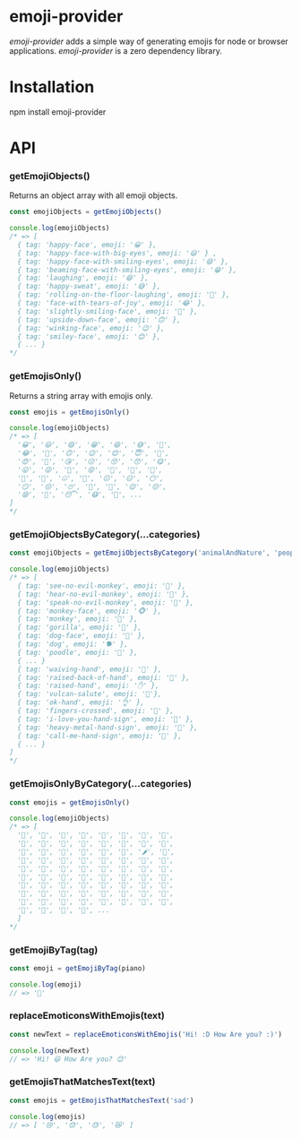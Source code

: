 # emoji-provider
*emoji-provider* adds a simple way of generating emojis for node or browser applications. *emoji-provider* is a zero dependency library.

# Installation

npm install emoji-provider

# API

### getEmojiObjects()
Returns an object array with all emoji objects.

```js
const emojiObjects = getEmojiObjects()

console.log(emojiObjects)
/* => [
  { tag: 'happy-face', emoji: '😀' }, 
  { tag: 'happy-face-with-big-eyes', emoji: '😃' } ,
  { tag: 'happy-face-with-smiling-eyes', emoji: '😄' },
  { tag: 'beaming-face-with-smiling-eyes', emoji: '😁' },
  { tag: 'laughing', emoji: '😆' },
  { tag: 'happy-sweat', emoji: '😅' },
  { tag: 'rolling-on-the-floor-laughing', emoji: '🤣' },
  { tag: 'face-with-tears-of-joy', emoji: '😂' },
  { tag: 'slightly-smiling-face', emoji: '🙂' },
  { tag: 'upside-down-face', emoji: '🙃' },
  { tag: 'winking-face', emoji: '😉' },
  { tag: 'smiley-face', emoji: '😊' },
  { ... } 
*/
```

### getEmojisOnly()
Returns a string array with emojis only.

```js
const emojis = getEmojisOnly()

console.log(emojiObjects)
/* => [
  '😀', '😃', '😄', '😁', '😆', '😅', '🤣',
  '😂', '🙂', '🙃', '😉', '😊', '😇', '🥰',
  '😍', '🤩', '😘', '😗', '😚', '😙', '😋',
  '😛', '😜', '🤪', '😝', '🤑', '🤗', '🤭',
  '🤫', '🤔', '🤐', '🤨', '😐', '😑', '😶',
  '😏', '😒', '🙄', '😬', '🤥', '😌', '😔', 
  '😪', '🤤', '😴', '😷', '🤒', ... 
]
*/
```

### getEmojiObjectsByCategory(...categories)

```js
const emojiObjects = getEmojiObjectsByCategory('animalAndNature', 'peopleAndBody')

console.log(emojiObjects)
/* => [
  { tag: 'see-no-evil-monkey', emoji: '🙈' },
  { tag: 'hear-no-evil-monkey', emoji: '🙉' },
  { tag: 'speak-no-evil-monkey', emoji: '🙊' },
  { tag: 'monkey-face', emoji: '🐵' },
  { tag: 'monkey', emoji: '🐒' },
  { tag: 'gorilla', emoji: '🦍' },
  { tag: 'dog-face', emoji: '🐶' },
  { tag: 'dog', emoji: '🐕' },
  { tag: 'poodle', emoji: '🐩' },
  { ... }
  { tag: 'waiving-hand', emoji: '👋' },
  { tag: 'raised-back-of-hand', emoji: '🤚' },
  { tag: 'raised-hand', emoji: '✋' },
  { tag: 'vulcan-salute', emoji: '🖖'},
  { tag: 'ok-hand', emoji: '👌' },
  { tag: 'fingers-crossed', emoji: '🤞' },
  { tag: 'i-love-you-hand-sign', emoji: '🤟' },
  { tag: 'heavy-metal-hand-sign', emoji: '🤘' },
  { tag: 'call-me-hand-sign', emoji: '🤙' },
  { ... }
]
*/
```

### getEmojisOnlyByCategory(...categories)

```js
const emojis = getEmojisOnly()

console.log(emojiObjects)
/* => [
  '🍇', '🍈', '🍉', '🍊', '🍋', '🍌', '🍍', '🥭', 
  '🍎', '🍏', '🍐', '🍑', '🍒', '🍓', '🥝', '🍅', 
  '🥥', '🥑', '🍆', '🥔', '🥕', '🌽', '🌶', '🥒', 
  '🥬', '🥦', '🥜', '🍞', '🥐', '🥖', '🥨', '🥯', 
  '🥞', '🧀', '🍖', '🍗', '🥩', '🥓', '🍔', '🍟',
  '🍕', '🌭', '🥪', '🌮', '🌯', '🥙', '🥚', '🍳',
  '🥘', '🍲', '🥣', '🥗', '🍿', '🧂', '🥫', '🍱',
  '🍘', '🍙', '🍚', '🍛', '🍜', '🍝', '🍠', '🍢', 
  '🍣', '🍤', '🍥', '🍮', '🍡', '🥟', '🥠', '🥡', 
  '🍦', '🍧', '🍨', '🍩', ... 
  ]
*/
```

### getEmojiByTag(tag)

```js
const emoji = getEmojiByTag(piano)

console.log(emoji)
// => '🎹'
```

### replaceEmoticonsWithEmojis(text)
```js
const newText = replaceEmoticonsWithEmojis('Hi! :D How Are you? :)')

console.log(newText)
// => 'Hi! 😃 How Are you? 😊'
```

### getEmojisThatMatchesText(text)
```js
const emojis = getEmojisThatMatchesText('sad')

console.log(emojis)
// => [ '😢', '😞', '😓', '😿' ]
```
